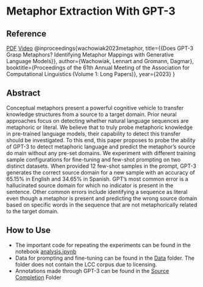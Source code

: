 # Metaphor Extraction With GPT-3

## Reference

[PDF]()
[Video]()
@inproceedings{wachowiak2023metaphor,
  title={{Does GPT-3 Grasp Metaphors? Identifying Metaphor Mappings with Generative Language Models}},
  author={Wachowiak, Lennart and Gromann, Dagmar},
  booktitle={Proceedings of the 61th Annual Meeting of the Association for Computational Linguistics (Volume 1: Long Papers)},
  year={2023}
}

## Abstract
Conceptual metaphors present a powerful cognitive vehicle to transfer knowledge structures from a source to a target domain. Prior neural approaches focus on detecting whether natural language sequences are metaphoric or literal. We believe that to truly probe metaphoric knowledge in pre-trained language models, their capability to detect this transfer should be investigated. To this end, this paper proposes to probe the ability of GPT-3 to detect metaphoric language and predict the metaphor’s source do main without any pre-set domains. We experiment with different training sample configurations for fine-tuning and few-shot prompting on two distinct datasets. When provided 12 few-shot samples in the prompt, GPT-3 generates the correct source domain for a new sample with an accuracy of 65.15% in English and 34.65% in Spanish. GPT’s most common error is a hallucinated source domain for which no indicator is present in the sentence. Other common errors include identifying a sequence as literal even though a metaphor is present and predicting the wrong source domain based on specific words in the sequence that are not metaphorically related to the target domain.

## How to Use

- The important code for repeating the experiments can be found in the notebook [analysis.ipynb](https://github.com/lwachowiak/Metaphor-Extraction-With-GPT-3/blob/main/analysis.ipynb)
- Data for prompting and fine-tuning can be found in the [Data](https://github.com/lwachowiak/Metaphor-Extraction-With-GPT-3/tree/main/Data) folder. The folder does not contain the LCC corpus due to licensing. 
- Annotations made through GPT-3 can be found in the [Source Completion](https://github.com/lwachowiak/Metaphor-Extraction-With-GPT-3/tree/main/Validation%20Results/Source%20Completion) Folder
